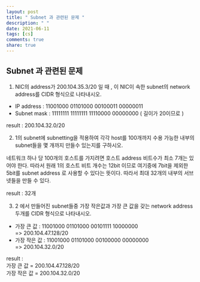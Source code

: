 ```yaml
---
layout: post
title: " Subnet 과 관련된 문제 "
description: " "
date: 2021-06-11
tags: [cs]
comments: true
share: true
---
```


## Subnet 과 관련된 문제 

1. NIC의 address가 200.104.35.3/20 일 때 , 이 NIC이 속한 subnet의 network address를 CIDR 형식으로 나타내시오.  
   
* IP address :  11001000 01101000 00100011 00000011
* Subnet mask : 11111111 11111111 11110000 00000000 ( 길이가 20이므로 )

result : 200.104.32.0/20

2. 1의 subnet에 subnetting을 적용하여 각각 host를 100개까지 수용 가능한 내부의 subnet들을 몇 개까지 만들수 있는지를 구하시오.

네트워크 하나 당 100개의 호스트를 가지려면 호스트 address 비트수가 최소 7개는 있어야 한다. 따라서 원래 1의 호스트 비트 개수는 12bit 이므로 여기중에 7bit을 제외한 5bit를 subnet address 로 사용할 수 있다는 뜻이다. 따라서 최대 32개의 내부의 서브넷들을 만들 수 있다. 

result : 32개 

3. 2 에서 만들어진 subnet들중 가장 작은값과 가장 큰 값을 갖는 network address 두개를 CIDR
형식으로 나타내시오.

* 가장 큰 값 : 11001000 01101000 00101111 10000000
<br>=> 200.104.47.128/20
* 가장 작은 값 : 11001000 01101000 00100000 00000000
<br>=> 200.104.32.0/20

result : <br>가장 큰 값 = 200.104.47.128/20
<br>가장 작은 값 = 200.104.32.0/20